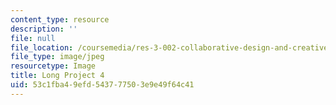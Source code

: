 ```yaml
---
content_type: resource
description: ''
file: null
file_location: /coursemedia/res-3-002-collaborative-design-and-creative-expression-with-arduino-microcontrollers-january-iap-2017/53c1fba49efd543777503e9e49f64c41_LP4.jpg
file_type: image/jpeg
resourcetype: Image
title: Long Project 4
uid: 53c1fba4-9efd-5437-7750-3e9e49f64c41
---
```


